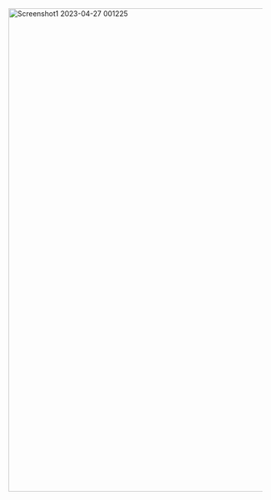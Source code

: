 <img width="959" alt="Screenshot1 2023-04-27 001225" src="https://user-images.githubusercontent.com/116789799/235167084-4b1b37a4-0999-43f2-b580-35f9c25331df.png">
